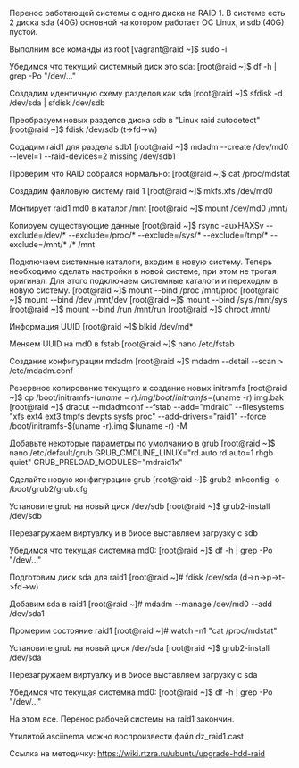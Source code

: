 Перенос работающей системы с однго диска на RAID 1.
В системе есть 2 диска
sda (40G) основной на котором работает ОС Linux, и sdb (40G) пустой.

Выполним все команды из root
[vagrant@raid ~]$ sudo -i

Убедимся что текущий системный диск это sda:
[root@raid ~]$ df -h | grep -Po "/dev/..."

Создадим идентичную схему разделов как sda
[root@raid ~]$ sfdisk -d /dev/sda | sfdisk /dev/sdb

Преобразуем новых разделов диска sdb в "Linux raid autodetect"
[root@raid ~]$ fdisk /dev/sdb (t->fd->w)

Содадим raid1 для раздела sdb1
[root@raid ~]$ mdadm --create /dev/md0 --level=1 --raid-devices=2 missing /dev/sdb1

Проверим что RAID собрался нормально:
[root@raid ~]$ cat /proc/mdstat

Создадим файловую систему raid 1
[root@raid ~]$ mkfs.xfs /dev/md0

Монтирует raid1 md0 в каталог /mnt
[root@raid ~]$ mount /dev/md0 /mnt/

Копируем существующие данные
[root@raid ~]$ rsync -auxHAXSv --exclude=/dev/* --exclude=/proc/* --exclude=/sys/* --exclude=/tmp/* --exclude=/mnt/*  /* /mnt

Подключаем системные каталоги, входим в новую систему.
Теперь необходимо сделать настройки в новой системе, при этом не трогая оригинал. Для этого подключаем системные каталоги и переходим в новую систему.
[root@raid ~]$ mount --bind /proc /mnt/proc
[root@raid ~]$ mount --bind /dev /mnt/dev
[root@raid ~]$ mount --bind /sys /mnt/sys
[root@raid ~]$ mount --bind /run /mnt/run
[root@raid ~]$ chroot /mnt/

Информация UUID
[root@raid ~]$ blkid /dev/md*

Меняем UUID на md0 в fstab
[root@raid ~]$ nano /etc/fstab

Создание конфигурации mdadm
[root@raid ~]$ mdadm --detail --scan > /etc/mdadm.conf

Резервное копирование текущего и создание новых initramfs
[root@raid ~]$ cp /boot/initramfs-$(uname -r).img /boot/initramfs-$(uname -r).img.bak
[root@raid ~]$ dracut --mdadmconf --fstab --add="mdraid" --filesystems "xfs ext4 ext3 tmpfs devpts sysfs proc" --add-drivers="raid1" --force /boot/initramfs-$(uname -r).img $(uname -r) -M

Добавьте некоторые параметры по умолчанию в grub
[root@raid ~]$ nano /etc/default/grub
GRUB_CMDLINE_LINUX="rd.auto rd.auto=1 rhgb quiet"
GRUB_PRELOAD_MODULES="mdraid1x"

Сделайте новую конфигурацию grub
[root@raid ~]$ grub2-mkconfig -o /boot/grub2/grub.cfg

Установите grub на новый диск /dev/sdb
[root@raid ~]$ grub2-install /dev/sdb

Перезагружаем виртуалку и в биосе выставляем загрузку с sdb

Убедимся что текущая системна md0:
[root@raid ~]$ df -h | grep -Po "/dev/..."

Подготовим диск sda для raid1 
[root@raid ~]# fdisk /dev/sda (d->n->p->t->fd->w)

Добавим sda в raid1
[root@raid ~]# mdadm --manage /dev/md0 --add /dev/sda1

Промерим состояние raid1
[root@raid ~]# watch -n1 "cat /proc/mdstat"

Установите grub на новый диск /dev/sda
[root@raid ~]$ grub2-install /dev/sda

Перезагружаем виртуалку и в биосе выставляем загрузку с sda

Убедимся что текущая системна md0:
[root@raid ~]$ df -h | grep -Po "/dev/..."

На этом все. Перенос рабочей системы на raid1 закончин.

Утилитой asciinema можно воспроизвести файл dz_raid1.cast

Ссылка на методичку:
https://wiki.rtzra.ru/ubuntu/upgrade-hdd-raid
